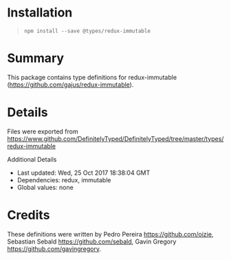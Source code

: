 # Installation
> `npm install --save @types/redux-immutable`

# Summary
This package contains type definitions for redux-immutable (https://github.com/gajus/redux-immutable).

# Details
Files were exported from https://www.github.com/DefinitelyTyped/DefinitelyTyped/tree/master/types/redux-immutable

Additional Details
 * Last updated: Wed, 25 Oct 2017 18:38:04 GMT
 * Dependencies: redux, immutable
 * Global values: none

# Credits
These definitions were written by Pedro Pereira <https://github.com/oizie>, Sebastian Sebald <https://github.com/sebald>, Gavin Gregory <https://github.com/gavingregory>.
